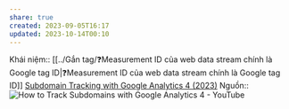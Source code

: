 ```yaml
---
share: true
created: 2023-09-05T16:17
updated: 2023-10-14T00:10
---
```

Khái niệm:: 
[[../Gắn tag/❓Measurement ID của web data stream chính là Google tag ID|❓Measurement ID của web data stream chính là Google tag ID]]
[Subdomain Tracking with Google Analytics 4 (2023)](https://www.analyticsmania.com/post/subdomain-tracking-with-google-analytics-and-google-tag-manager/)
Nguồn:: ![How to Track Subdomains with Google Analytics 4 - YouTube](https://youtu.be/7laoCJcnqGk?si=16qA6p_DT_O7OtVT)